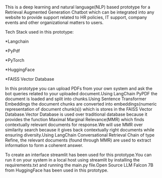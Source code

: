 This is a deep learning and natural language(NLP) based prototype for a  Retrieval Augmented Generation Chatbot which can be integrated into any website to provide support related to HR policies, IT support, company events and other organizational matters to users.

Tech Stack used in this prototype:

*Langchain

*PyPdf

*PyTorch

*HuggingFace

*FAISS Vector Database

In this prototype you can upload PDFs from your own system and ask the bot queries related to your uploaded document.Using LangChain PyPDF the document is loaded and split into chunks.Using Sentence Transformer Embeddings the document chunks are converted into embeddings(numeric representation of document chunk(s)) which is stores in the FAISS Vector Database.Vector Database is used over traditional database because it provides the function Maximal Marginal Relevance(MMR) which finds contextually relevant documents for response.We will use MMR over similarity search because it gives back contextually right documents while ensuring diversity.Using LangChain Conversational Retrieval Chain of type Refine, the relevant documents (found through MMR) are used to extract information to form a coherent answer.

To create an interface streamlit has been used for this prototype.You can run it on your system in a local host using streamlit by installing the requirements.txt and running the main.py file.Open Source LLM Falcon 7B from HuggingFace has been used in this prototype.











